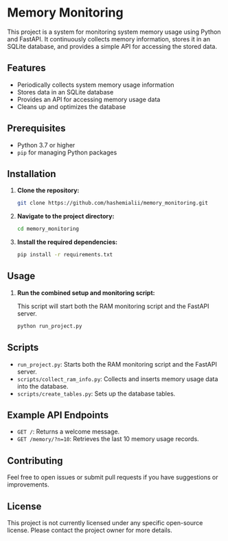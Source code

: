 # Memory Monitoring

This project is a system for monitoring system memory usage using Python and FastAPI. It continuously collects memory information, stores it in an SQLite database, and provides a simple API for accessing the stored data.

## Features

- Periodically collects system memory usage information
- Stores data in an SQLite database
- Provides an API for accessing memory usage data
- Cleans up and optimizes the database

## Prerequisites

- Python 3.7 or higher
- `pip` for managing Python packages

## Installation

1. **Clone the repository:**

    ```bash
    git clone https://github.com/hashemialii/memory_monitoring.git
    ```

2. **Navigate to the project directory:**

    ```bash
    cd memory_monitoring
    ```

3. **Install the required dependencies:**

    ```bash
    pip install -r requirements.txt
    ```

## Usage

1. **Run the combined setup and monitoring script:**

    This script will start both the RAM monitoring script and the FastAPI server.

    ```bash
    python run_project.py
    ```

## Scripts

- `run_project.py`: Starts both the RAM monitoring script and the FastAPI server.
- `scripts/collect_ram_info.py`: Collects and inserts memory usage data into the database.
- `scripts/create_tables.py`: Sets up the database tables.

## Example API Endpoints

- `GET /`: Returns a welcome message.
- `GET /memory/?n=10`: Retrieves the last 10 memory usage records.

## Contributing

Feel free to open issues or submit pull requests if you have suggestions or improvements.

## License

This project is not currently licensed under any specific open-source license. Please contact the project owner for more details.
